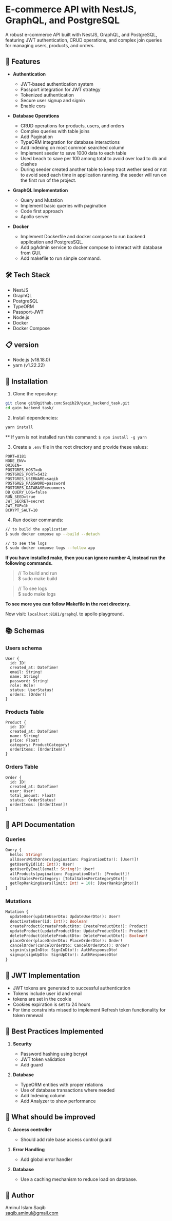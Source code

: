 # E-commerce API with NestJS, GraphQL, and PostgreSQL

A robust e-commerce API built with NestJS, GraphQL, and PostgreSQL, featuring JWT authentication, CRUD operations, and complex join queries for managing users, products, and orders.

## 🚀 Features

- **Authentication**
  - JWT-based authentication system
  - Passport integration for JWT strategy
  - Tokenized authentication
  - Secure user signup and signin
  - Enable cors

- **Database Operations**
  - CRUD operations for products, users, and orders
  - Complex queries with table joins
  - Add Pagination
  - TypeORM integration for database interactions
  - Add indexing on most common searched column
  - Implement seeder to save 1000 data to each table
  - Used beach to save per 100 among total to avoid over load to db and clashes
  - During seeder created another table to keep tract wether seed or not to avoid seed each time in application running. the seeder will run on the first run of the project.

- **GraphQL Implementation**
  - Query and Mutation
  - Implement basic queries with pagination
  - Code first approach
  - Apollo server

- **Docker**
  - Implement Dockerfile and docker compose to run backend application and PostgresSQL.
  - Add pgAdmin service to docker compose to interact with database from GUI.
  - Add makefile to run simple command.
  

## 🛠️ Tech Stack

- NestJS
- GraphQL
- PostgreSQL
- TypeORM
- Passport-JWT
- Node.js
- Docker
- Docker Compose

## 📋 version

- Node.js (v18.18.0)
- yarn (v1.22.22)

## 🔧 Installation

1. Clone the repository:
```bash
git clone git@github.com:Saqib29/gain_backend_task.git
cd gain_backend_task/
```

2. Install dependencies:
```bash
yarn install
```
** If yarn is not installed run this command: `$ npm install -g yarn`

3. Create a `.env` file in the root directory and provide these values:
```env
PORT=8181
NODE_ENV=
ORIGIN=
POSTGRES_HOST=db
POSTGRES_PORT=5432
POSTGRES_USERNAME=saqib
POSTGRES_PASSWORD=password
POSTGRES_DATABASE=ecommers
DB_QUERY_LOG=false
RUN_SEED=true
JWT_SECRET=secret
JWT_EXP=1h
BCRYPT_SALT=10
```

4. Run docker commands:
```bash
// to build the application
$ sudo docker compose up --build --detach 

// to see the logs
$ sudo docker compose logs --follow app 
```

**If you have installed make, then you can ignore number 4, instead run the following commands.**

>// To build and run <br>
$ sudo make build

>// To see logs <br>
$ sudo make logs

__To see more you can follow Makefile in the root directory.__

Now visit: `localhost:8181/graphql` to apollo playground.

## 📚 Schemas

### Users schema
```schema
User {
  id: ID!
  created_at: DateTime!
  email: String!
  name: String!
  password: String!
  role: Role!
  status: UserStatus!
  orders: [Order!]
}
```

### Products Table
```schema
Product {
  id: ID!
  created_at: DateTime!
  name: String!
  price: Float!
  category: ProductCategory!
  orderItems: [OrderItem!]
}
```

### Orders Table
```schema
Order {
  id: ID!
  created_at: DateTime!
  user: User!
  total_amount: Float!
  status: OrderStatus!
  orderItems: [OrderItem!]!
}
```

## 📝 API Documentation

### Queries

```graphql
Query {
  hello: String!
  allUsersWithOrders(pagination: PaginationDto!): [User!]!
  getUserById(id: Int!): User!
  getUserByEmail(email: String!): User!
  allProducts(pagination: PaginationDto!): [Product!]!
  totalSalesPerCategory: [TotalSalesPerCategoryDto!]!
  getTopRankingUsers(limit: Int! = 10): [UserRankingDto!]!
}
```

### Mutations

```graphql
Mutation {
  updateUser(updateUserDto: UpdateUserDto!): User!
  deactivateUser(id: Int!): Boolean!
  createProduct(createProductDto: CreateProductDto!): Product!
  updateProduct(updateProductDto: UpdateProductDto!): Product!
  deleteProduct(deleteProductDto: DeleteProductDto!): Boolean!
  placeOrder(placeOrderDto: PlaceOrderDto!): Order!
  cancelOrder(cancelOrderDto: CancelOrderDto!): Order!
  signin(signInDto: SignInDto!): AuthResponseDto!
  signup(signUpDto: SignUpDto!): AuthResponseDto!
}

```

## 🔐 JWT Implementation

- JWT tokens are generated to successful authentication
- Tokens include user id and email
- tokens are set in the cookie
- Cookies expiration is set to 24 hours
- For time constraints missed to implement Refresh token functionality for token renewal

## 🌟 Best Practices Implemented

1. **Security**
   - Password hashing using bcrypt
   - JWT token validation
   - Add guard

2. **Database**
   - TypeORM entities with proper relations
   - Use of database transactions where needed
   - Add Indexing column
   - Add Analyzer to show performance

## 🌟 What should be improved

0. **Access controller**
    - Should add role base access control guard

1. **Error Handling**
   - Add global error handler

2. **Database**
   - Use a caching mechanism to reduce load on database.



## 👥 Author

Aminul Islam Saqib <br>
saqib.aminul@gmail.com
